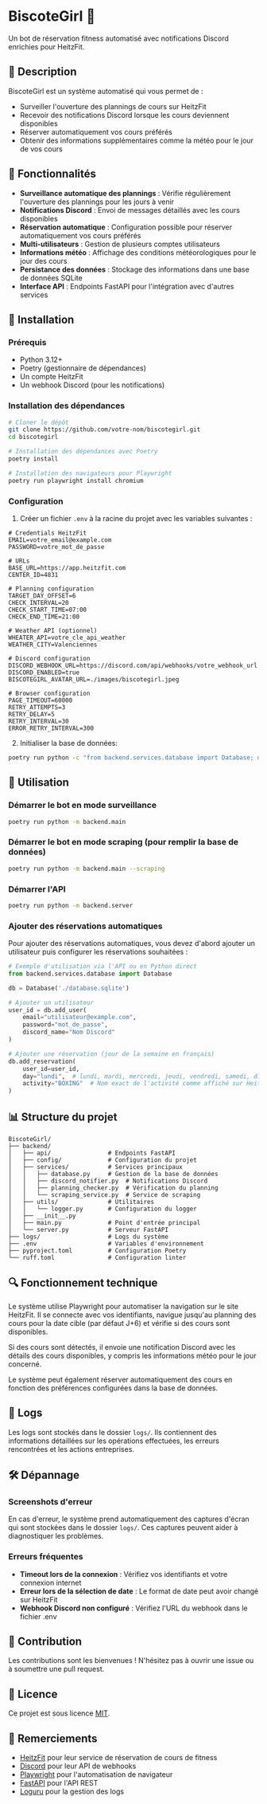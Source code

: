 # BiscoteGirl 💪

Un bot de réservation fitness automatisé avec notifications Discord enrichies pour HeitzFit.

## 📝 Description

BiscoteGirl est un système automatisé qui vous permet de :
- Surveiller l'ouverture des plannings de cours sur HeitzFit
- Recevoir des notifications Discord lorsque les cours deviennent disponibles
- Réserver automatiquement vos cours préférés
- Obtenir des informations supplémentaires comme la météo pour le jour de vos cours

## 🌟 Fonctionnalités

- **Surveillance automatique des plannings** : Vérifie régulièrement l'ouverture des plannings pour les jours à venir
- **Notifications Discord** : Envoi de messages détaillés avec les cours disponibles
- **Réservation automatique** : Configuration possible pour réserver automatiquement vos cours préférés
- **Multi-utilisateurs** : Gestion de plusieurs comptes utilisateurs
- **Informations météo** : Affichage des conditions météorologiques pour le jour des cours
- **Persistance des données** : Stockage des informations dans une base de données SQLite
- **Interface API** : Endpoints FastAPI pour l'intégration avec d'autres services

## 🚀 Installation

### Prérequis

- Python 3.12+
- Poetry (gestionnaire de dépendances)
- Un compte HeitzFit
- Un webhook Discord (pour les notifications)

### Installation des dépendances

```bash
# Cloner le dépôt
git clone https://github.com/votre-nom/biscotegirl.git
cd biscotegirl

# Installation des dépendances avec Poetry
poetry install

# Installation des navigateurs pour Playwright
poetry run playwright install chromium
```

### Configuration

1. Créer un fichier `.env` à la racine du projet avec les variables suivantes :

```env
# Credentials HeitzFit
EMAIL=votre_email@example.com
PASSWORD=votre_mot_de_passe

# URLs
BASE_URL=https://app.heitzfit.com
CENTER_ID=4831

# Planning configuration
TARGET_DAY_OFFSET=6
CHECK_INTERVAL=20
CHECK_START_TIME=07:00
CHECK_END_TIME=21:00

# Weather API (optionnel)
WHEATER_API=votre_cle_api_weather
WEATHER_CITY=Valenciennes

# Discord configuration
DISCORD_WEBHOOK_URL=https://discord.com/api/webhooks/votre_webhook_url
DISCORD_ENABLED=true
BISCOTEGIRL_AVATAR_URL=./images/biscotegirl.jpeg

# Browser configuration
PAGE_TIMEOUT=60000
RETRY_ATTEMPTS=3
RETRY_DELAY=5
RETRY_INTERVAL=30
ERROR_RETRY_INTERVAL=300
```

2. Initialiser la base de données:

```bash
poetry run python -c "from backend.services.database import Database; db = Database('./database.sqlite'); db.initialize_db()"
```

## 🔧 Utilisation

### Démarrer le bot en mode surveillance

```bash
poetry run python -m backend.main
```

### Démarrer le bot en mode scraping (pour remplir la base de données)

```bash
poetry run python -m backend.main --scraping
```

### Démarrer l'API

```bash
poetry run python -m backend.server
```

### Ajouter des réservations automatiques

Pour ajouter des réservations automatiques, vous devez d'abord ajouter un utilisateur puis configurer les réservations souhaitées :

```python
# Exemple d'utilisation via l'API ou en Python direct
from backend.services.database import Database

db = Database('./database.sqlite')

# Ajouter un utilisateur
user_id = db.add_user(
    email="utilisateur@example.com",
    password="mot_de_passe",
    discord_name="Nom Discord"
)

# Ajouter une réservation (jour de la semaine en français)
db.add_reservation(
    user_id=user_id,
    day="lundi",  # lundi, mardi, mercredi, jeudi, vendredi, samedi, dimanche
    activity="BOXING"  # Nom exact de l'activité comme affiché sur HeitzFit
)
```

## 📊 Structure du projet

```
BiscoteGirl/
├── backend/
│   ├── api/                # Endpoints FastAPI
│   ├── config/             # Configuration du projet
│   ├── services/           # Services principaux
│   │   ├── database.py     # Gestion de la base de données
│   │   ├── discord_notifier.py  # Notifications Discord
│   │   ├── planning_checker.py  # Vérification du planning
│   │   └── scraping_service.py  # Service de scraping
│   ├── utils/              # Utilitaires
│   │   └── logger.py       # Configuration du logger
│   ├── __init__.py
│   ├── main.py             # Point d'entrée principal
│   └── server.py           # Serveur FastAPI
├── logs/                   # Logs du système
├── .env                    # Variables d'environnement
├── pyproject.toml          # Configuration Poetry
└── ruff.toml               # Configuration linter
```

## 🔍 Fonctionnement technique

Le système utilise Playwright pour automatiser la navigation sur le site HeitzFit. Il se connecte avec vos identifiants, navigue jusqu'au planning des cours pour la date cible (par défaut J+6) et vérifie si des cours sont disponibles.

Si des cours sont détectés, il envoie une notification Discord avec les détails des cours disponibles, y compris les informations météo pour le jour concerné.

Le système peut également réserver automatiquement des cours en fonction des préférences configurées dans la base de données.

## 📝 Logs

Les logs sont stockés dans le dossier `logs/`. Ils contiennent des informations détaillées sur les opérations effectuées, les erreurs rencontrées et les actions entreprises.

## 🛠 Dépannage

### Screenshots d'erreur

En cas d'erreur, le système prend automatiquement des captures d'écran qui sont stockées dans le dossier `logs/`. Ces captures peuvent aider à diagnostiquer les problèmes.

### Erreurs fréquentes

- **Timeout lors de la connexion** : Vérifiez vos identifiants et votre connexion internet
- **Erreur lors de la sélection de date** : Le format de date peut avoir changé sur HeitzFit
- **Webhook Discord non configuré** : Vérifiez l'URL du webhook dans le fichier .env

## 🤝 Contribution

Les contributions sont les bienvenues ! N'hésitez pas à ouvrir une issue ou à soumettre une pull request.

## 📄 Licence

Ce projet est sous licence [MIT](LICENSE).

## 🙏 Remerciements

- [HeitzFit](https://app.heitzfit.com) pour leur service de réservation de cours de fitness
- [Discord](https://discord.com/) pour leur API de webhooks
- [Playwright](https://playwright.dev/) pour l'automatisation de navigateur
- [FastAPI](https://fastapi.tiangolo.com/) pour l'API REST
- [Loguru](https://github.com/Delgan/loguru) pour la gestion des logs